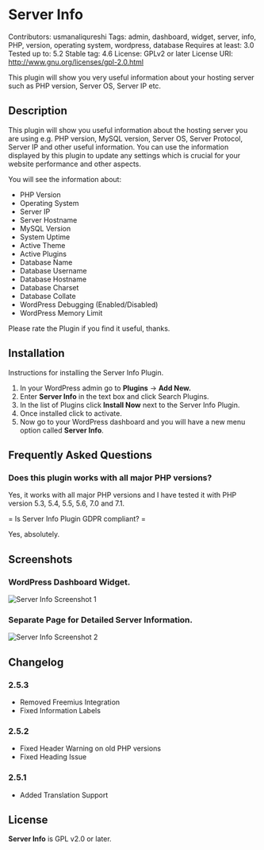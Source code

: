 # Server Info

Contributors: usmanaliqureshi
Tags: admin, dashboard, widget, server, info, PHP, version, operating system, wordpress, database
Requires at least: 3.0
Tested up to: 5.2
Stable tag: 4.6
License: GPLv2 or later
License URI: http://www.gnu.org/licenses/gpl-2.0.html

This plugin will show you very useful information about your hosting server such as PHP version, Server OS, Server IP etc.


## Description

This plugin will show you useful information about the hosting server you are using e.g. PHP version, MySQL version, Server OS, Server Protocol, Server IP and other useful information. You can use the information displayed by this plugin to update any settings which is crucial for your website performance and other aspects.

You will see the information about:

* PHP Version<br>
* Operating System<br>
* Server IP<br>
* Server Hostname<br>
* MySQL Version<br>
* System Uptime<br>
* Active Theme<br>
* Active Plugins<br>
* Database Name<br>
* Database Username<br>
* Database Hostname<br>
* Database Charset<br>
* Database Collate<br>
* WordPress Debugging (Enabled/Disabled)<br>
* WordPress Memory Limit<br>

Please rate the Plugin if you find it useful, thanks.


## Installation

Instructions for installing the Server Info Plugin.

1. In your WordPress admin go to **Plugins** → **Add New.**
2. Enter **Server Info** in the text box and click Search Plugins.
3. In the list of Plugins click **Install Now** next to the Server Info Plugin.
4. Once installed click to activate.<br>
5. Now go to your WordPress dashboard and you will have a new menu option called **Server Info**.<br>


## Frequently Asked Questions

### Does this plugin works with all major PHP versions?

Yes, it works with all major PHP versions and I have tested it with PHP version 5.3, 5.4, 5.5, 5.6, 7.0 and 7.1.

= Is Server Info Plugin GDPR compliant? =

Yes, absolutely.


## Screenshots

### WordPress Dashboard Widget.

![Server Info Screenshot 1](https://i.imgur.com/lIMhkFV.png)

### Separate Page for Detailed Server Information.

![Server Info Screenshot 2](https://i.imgur.com/zw5hIib.png)


## Changelog


### 2.5.3
* Removed Freemius Integration
* Fixed Information Labels

### 2.5.2
* Fixed Header Warning on old PHP versions
* Fixed Heading Issue

### 2.5.1
* Added Translation Support

## License
**Server Info** is GPL v2.0 or later.
